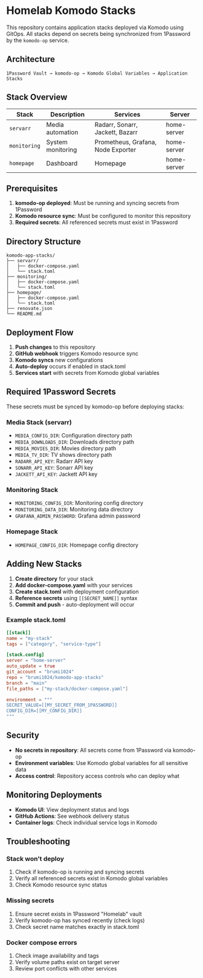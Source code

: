 # Homelab Komodo Stacks

This repository contains application stacks deployed via Komodo using GitOps. All stacks depend on secrets being synchronized from 1Password by the `komodo-op` service.

## Architecture

```
1Password Vault → komodo-op → Komodo Global Variables → Application Stacks
```

## Stack Overview

| Stack | Description | Services | Server |
|-------|-------------|----------|--------|
| `servarr` | Media automation | Radarr, Sonarr, Jackett, Bazarr | home-server |
| `monitoring` | System monitoring | Prometheus, Grafana, Node Exporter | home-server |
| `homepage` | Dashboard | Homepage | home-server |

## Prerequisites

1. **komodo-op deployed**: Must be running and syncing secrets from 1Password
2. **Komodo resource sync**: Must be configured to monitor this repository
3. **Required secrets**: All referenced secrets must exist in 1Password

## Directory Structure

```
komodo-app-stacks/
├── servarr/
│   ├── docker-compose.yaml
│   └── stack.toml
├── monitoring/
│   ├── docker-compose.yaml
│   └── stack.toml
├── homepage/
│   ├── docker-compose.yaml
│   └── stack.toml
├── renovate.json
└── README.md
```

## Deployment Flow

1. **Push changes** to this repository
2. **GitHub webhook** triggers Komodo resource sync
3. **Komodo syncs** new configurations
4. **Auto-deploy** occurs if enabled in stack.toml
5. **Services start** with secrets from Komodo global variables

## Required 1Password Secrets

These secrets must be synced by komodo-op before deploying stacks:

### Media Stack (servarr)
- `MEDIA_CONFIG_DIR`: Configuration directory path
- `MEDIA_DOWNLOADS_DIR`: Downloads directory path  
- `MEDIA_MOVIES_DIR`: Movies directory path
- `MEDIA_TV_DIR`: TV shows directory path
- `RADARR_API_KEY`: Radarr API key
- `SONARR_API_KEY`: Sonarr API key
- `JACKETT_API_KEY`: Jackett API key

### Monitoring Stack
- `MONITORING_CONFIG_DIR`: Monitoring config directory
- `MONITORING_DATA_DIR`: Monitoring data directory
- `GRAFANA_ADMIN_PASSWORD`: Grafana admin password

### Homepage Stack
- `HOMEPAGE_CONFIG_DIR`: Homepage config directory

## Adding New Stacks

1. **Create directory** for your stack
2. **Add docker-compose.yaml** with your services
3. **Create stack.toml** with deployment configuration
4. **Reference secrets** using `[[SECRET_NAME]]` syntax
5. **Commit and push** - auto-deployment will occur

### Example stack.toml
```toml
[[stack]]
name = "my-stack"
tags = ["category", "service-type"]

[stack.config]
server = "home-server"
auto_update = true
git_account = "brumi1024"
repo = "brumi1024/komodo-app-stacks"
branch = "main"
file_paths = ["my-stack/docker-compose.yaml"]

environment = """
SECRET_VALUE=[[MY_SECRET_FROM_1PASSWORD]]
CONFIG_DIR=[[MY_CONFIG_DIR]]
"""
```

## Security

- **No secrets in repository**: All secrets come from 1Password via komodo-op
- **Environment variables**: Use Komodo global variables for all sensitive data
- **Access control**: Repository access controls who can deploy what

## Monitoring Deployments

- **Komodo UI**: View deployment status and logs
- **GitHub Actions**: See webhook delivery status
- **Container logs**: Check individual service logs in Komodo

## Troubleshooting

### Stack won't deploy
1. Check if komodo-op is running and syncing secrets
2. Verify all referenced secrets exist in Komodo global variables
3. Check Komodo resource sync status

### Missing secrets
1. Ensure secret exists in 1Password "Homelab" vault
2. Verify komodo-op has synced recently (check logs)
3. Check secret name matches exactly in stack.toml

### Docker compose errors
1. Check image availability and tags
2. Verify volume paths exist on target server
3. Review port conflicts with other services